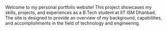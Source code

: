 Welcome to my personal portfolio website! This project showcases my skills, projects, and experiences as a B.Tech student at IIT ISM Dhanbad. The site is designed to provide an overview of my background, 
capabilities, and accomplishments in the field of technology and engineering.
